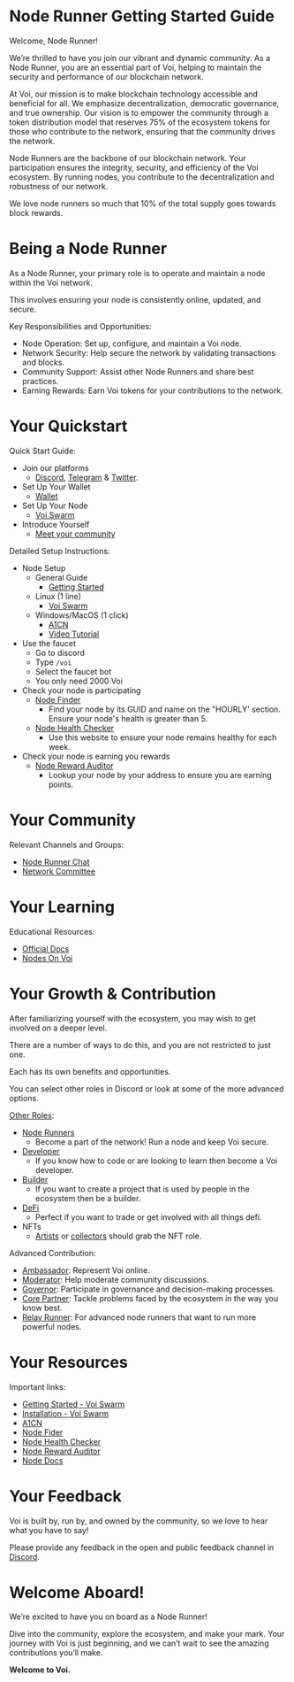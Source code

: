 # Node Runner Getting Started Guide

Welcome, Node Runner! 

We’re thrilled to have you join our vibrant and dynamic community. As a Node Runner, you are an essential part of Voi, helping to maintain the security and performance of our blockchain network.

At Voi, our mission is to make blockchain technology accessible and beneficial for all. We emphasize decentralization, democratic governance, and true ownership. Our vision is to empower the community through a token distribution model that reserves 75% of the ecosystem tokens for those who contribute to the network, ensuring that the community drives the network.

Node Runners are the backbone of our blockchain network. Your participation ensures the integrity, security, and efficiency of the Voi ecosystem. By running nodes, you contribute to the decentralization and robustness of our network.

We love node runners so much that 10% of the total supply goes towards block rewards.


# Being a Node Runner

As a Node Runner, your primary role is to operate and maintain a node within the Voi network. 

This involves ensuring your node is consistently online, updated, and secure.

Key Responsibilities and Opportunities:
- Node Operation: Set up, configure, and maintain a Voi node.
- Network Security: Help secure the network by validating transactions and blocks.
- Community Support: Assist other Node Runners and share best practices.
- Earning Rewards: Earn Voi tokens for your contributions to the network.


# Your Quickstart

Quick Start Guide:

- Join our platforms 
    - [Discord](https://discord.gg/vnFbrJrHeW), [Telegram](https://t.me/VoiOfficial) & [Twitter](https://x.com/Voi_Net).
- Set Up Your Wallet
    - [Wallet](https://kibis.is/)
- Set Up Your Node
    - [Voi Swarm](https://voinetwork.github.io/voi-swarm/getting-started/introduction/)
-  Introduce Yourself
    - [Meet your community](https://discord.com/channels/1055863853633785857/1128672413048115250)

Detailed Setup Instructions:

- Node Setup
    - General Guide
        - [Getting Started](https://voinetwork.github.io/voi-swarm/getting-started/introduction/)
    - Linux (1 line)
        - [Voi Swarm](https://voinetwork.github.io/voi-swarm/installation/installation/) 
    - Windows/MacOS (1 click)
        - [A1CN](https://github.com/AustP/austs-one-click-node) 
        - [Video Tutorial](https://www.youtube.com/watch?v=c3MBjUoUvrE) 
- Use the faucet
    - Go to discord
    - Type `/voi`
    - Select the faucet bot
    - You only need 2000 Voi
- Check your node is participating
    - [Node Finder](https://cswenor.github.io/voi-proposer-data/health.html) 
        - Find your node by its GUID and name on the "HOURLY' section. Ensure your node's health is greater than 5.
    - [Node Health Checker](https://voi-nodes.dev/) 
        - Use this website to ensure your node remains healthy for each week.
- Check your node is earning you rewards
    - [Node Reward Auditor](https://voirewards.com/)
        - Lookup your node by your address to ensure you are earning points.


# Your Community

Relevant Channels and Groups:
- [Node Runner Chat](https://discord.com/channels/1055863853633785857/1128672413048115250) 
- [Network Committee](../governance/committees/network.md)

# Your Learning

Educational Resources:
- [Official Docs](https://docs.voi.network/)
- [Nodes On Voi](../node-runners/overview.md)

# Your Growth & Contribution

After familiarizing yourself with the ecosystem, you may wish to get involved on a deeper level. 

There are a number of ways to do this, and you are not restricted to just one. 

Each has its own benefits and opportunities. 

You can select other roles in Discord or look at some of the more advanced options.

[Other Roles](https://discord.com/channels/1055863853633785857/1157678590196973728/1257675380454723604):
- [Node Runners](node-runners.md)
    - Become a part of the network! Run a node and keep Voi secure.
- [Developer](developers.md)
    - If you know how to code or are looking to learn then become a Voi developer.
- [Builder](builders.md)
    - If you want to create a project that is used by people in the ecosystem then be a builder.
- [DeFi](traders.md)
    - Perfect if you want to trade or get involved with all things defi.
- NFTs
    - [Artists](artists.md) or [collectors](collectors.md) should grab the NFT role.

Advanced Contribution:
- [Ambassador](advanced/ambassadors.md): Represent Voi online.
- [Moderator](advanced/moderators.md): Help moderate community discussions.
- [Governor](advanced/governors.md): Participate in governance and decision-making processes.
- [Core Partner](advanced/core-partners.md): Tackle problems faced by the ecosystem in the way you know best.
- [Relay Runner](advanced/relay-runners.md): For advanced node runners that want to run more powerful nodes.


# Your Resources

Important links:
- [Getting Started - Voi Swarm](https://voinetwork.github.io/voi-swarm/getting-started/introduction/) 
- [Installation - Voi Swarm](https://voinetwork.github.io/voi-swarm/installation/installation/) 
- [A1CN](https://github.com/AustP/austs-one-click-node) 
- [Node Fider](https://cswenor.github.io/voi-proposer-data/health.html) 
- [Node Health Checker](https://voi-nodes.dev/) 
- [Node Reward Auditor](https://voirewards.com/) 
- [Node Docs](../node-runners/overview.md)

# Your Feedback

Voi is built by, run by, and owned by the community, so we love to hear what you have to say! 

Please provide any feedback in the open and public feedback channel in [Discord](https://discord.com/channels/1055863853633785857/1201927574289403974).


# Welcome Aboard!

We’re excited to have you on board as a Node Runner! 

Dive into the community, explore the ecosystem, and make your mark. Your journey with Voi is just beginning, and we can’t wait to see the amazing contributions you’ll make.

**Welcome to Voi.**
